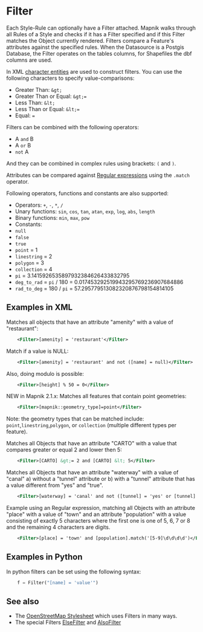 # Filter

Each Style-Rule can optionally have a Filter attached. Mapnik walks through all Rules of a Style and checks if it has a Filter specified and if this Filter matches the Object currently rendered. Filters compare a Feature's attributes against the specified rules. When the Datasource is a Postgis Database, the Filter operates on the tables columns, for Shapefiles the dbf columns are used.

In XML [character entities](http://en.wikipedia.org/wiki/List_of_XML_and_HTML_character_entity_references) are used to construct filters. You can use the following characters to specify value-comparisons:

 * Greater Than: `&gt;`
 * Greater Than or Equal: `&gt;=`
 * Less Than: `&lt;`
 * Less Than or Equal: `&lt;=`
 * Equal: `=`

Filters can be combined with the following operators:

 * A `and` B
 * A `or` B
 * `not` A

And they can be combined in complex rules using brackets: `(` and `)`.

Attributes can be compared against [Regular expressions](http://en.wikipedia.org/wiki/Regular_expression) using the `.match` operator.

Following operators, functions and constants are also supported:
 * Operators: `+`, `-`, `*`, `/`
 * Unary functions: `sin`, `cos`, `tan`, `atan`, `exp`, `log`, `abs`, `length`
 * Binary functions: `min`, `max`, `pow`
 * Constants:
  * `null`
  * `false`
  * `true`
  * `point` = 1
  * `linestring` = 2
  * `polygon` = 3
  * `collection` = 4
  * `pi` = 3.1415926535897932384626433832795
  * `deg_to_rad` = `pi` / 180 = 0.017453292519943295769236907684886
  * `rad_to_deg` = 180 / `pi` = 57.295779513082320876798154814105

## Examples in XML
Matches all objects that have an attribute "amenity" with a value of "restaurant":

```xml
    <Filter>[amenity] = 'restaurant'</Filter> 
```

Match if a value is NULL:
```xml
    <Filter>[amenity] = 'restaurant' and not ([name] = null)</Filter> 
```

Also, doing modulo is possible:
```xml
    <Filter>[height] % 50 = 0</Filter> 
```

NEW in Mapnik 2.1.x: Matches all features that contain point geometries:

```xml
    <Filter>[mapnik::geometry_type]=point</Filter> 
```

Note: the geometry types that can be matched include: `point`,`linestring`,`polygon`, or `collection` (multiple different types per feature).

Matches all Objects that have an attribute "CARTO" with a value that compares greater or equal 2 and lower then 5:

```xml
    <Filter>[CARTO] &gt;= 2 and [CARTO] &lt; 5</Filter>
```

Matches all Objects that have an attribute "waterway" with a value of "canal" a) without a "tunnel" attribute or b) with a "tunnel" attribute that has a value different from "yes" and "true".

```xml
    <Filter>[waterway] = 'canal' and not ([tunnel] = 'yes' or [tunnel] = 'true')</Filter> 
```

Example using an Regular expression, matching all Objects with an attribute "place" with a value of "town" and an attribute "population" with a value consisting of exactly 5 characters where the first one is one of 5, 6, 7 or 8 and the remaining 4 characters are digits.

```xml
    <Filter>[place] = 'town' and [population].match('[5-9]\d\d\d\d')</Filter>
```

## Examples in Python
In python filters can be set using the following syntax:

```python
    f = Filter("[name] = 'value'")
```

## See also
 * The [OpenStreetMap Stylesheet](http://trac.openstreetmap.org/browser/applications/rendering/mapnik/osm.xml?rev=9228) which uses Filters in many ways.
 * The special Filters [ElseFilter](https://github.com/mapnik/mapnik/wiki/ElseFilter) and [AlsoFilter](https://github.com/mapnik/mapnik/wiki/AlsoFilter)
